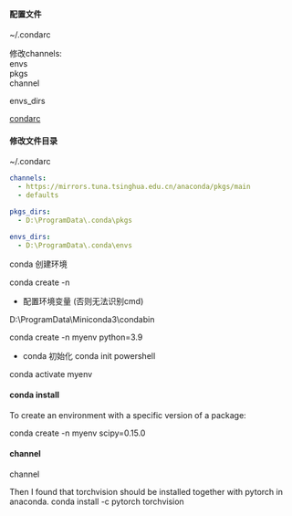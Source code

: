 #### 配置文件
~/.condarc  


修改channels:  
envs  
pkgs  
channel  

envs_dirs

[condarc](https://docs.conda.io/projects/conda/en/latest/user-guide/configuration/use-condarc.html)


#### 修改文件目录
~/.condarc

~~~yaml
channels:
  - https://mirrors.tuna.tsinghua.edu.cn/anaconda/pkgs/main
  - defaults

pkgs_dirs:
  - D:\ProgramData\.conda\pkgs

envs_dirs:
  - D:\ProgramData\.conda\envs
~~~

conda 创建环境

conda create -n

- 配置环境变量 (否则无法识别cmd)

D:\ProgramData\Miniconda3\condabin

conda create -n myenv python=3.9

- conda 初始化
conda init powershell  

conda activate myenv  

#### conda install
To create an environment with a specific version of a package:

conda create -n myenv scipy=0.15.0

#### channel

channel

Then I found that torchvision should be installed together with pytorch in anaconda.
conda install -c pytorch torchvision
